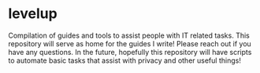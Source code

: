 # levelup
Compilation of guides and tools to assist people with IT related tasks. This repository will serve as home for the guides I write! Please reach out
if you have any questions. In the future, hopefully this repository will have scripts to automate basic tasks that assist with privacy and other useful
things!
